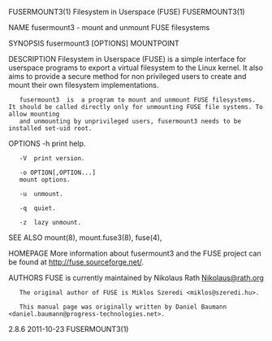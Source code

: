 FUSERMOUNT3(1)							Filesystem in Userspace (FUSE)							FUSERMOUNT3(1)

NAME
       fusermount3 - mount and unmount FUSE filesystems

SYNOPSIS
       fusermount3 [OPTIONS] MOUNTPOINT

DESCRIPTION
       Filesystem in Userspace (FUSE) is a simple interface for userspace programs to export a virtual filesystem to the Linux kernel. It also aims to provide
       a secure method for non privileged users to create and mount their own filesystem implementations.

       fusermount3  is	a program to mount and unmount FUSE filesystems. It should be called directly only for unmounting FUSE file systems. To allow mounting
       and unmounting by unprivileged users, fusermount3 needs to be installed set-uid root.

OPTIONS
       -h  print help.

       -V  print version.

       -o OPTION[,OPTION...]
	   mount options.

       -u  unmount.

       -q  quiet.

       -z  lazy unmount.

SEE ALSO
       mount(8), mount.fuse3(8), fuse(4),

HOMEPAGE
       More information about fusermount3 and the FUSE project can be found at <http://fuse.sourceforge.net/>.

AUTHORS
       FUSE is currently maintained by Nikolaus Rath <Nikolaus@rath.org>

       The original author of FUSE is Miklos Szeredi <miklos@szeredi.hu>.

       This manual page was originally written by Daniel Baumann <daniel.baumann@progress-technologies.net>.

2.8.6									  2011-10-23								FUSERMOUNT3(1)
